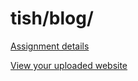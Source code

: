 # tish/blog/

[Assignment details](/homework/blog)

[View your uploaded website](http://cfc2017.mpaulweeks.com/students/tish/blog/)
